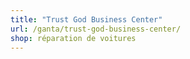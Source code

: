 ```yaml
---
title: "Trust God Business Center"
url: /ganta/trust-god-business-center/
shop: réparation de voitures
---
```

